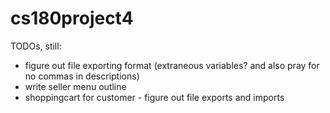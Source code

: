 # cs180project4
TODOs, still:
- figure out file exporting format (extraneous variables? and also pray for no commas in descriptions)
- write seller menu outline
- shoppingcart for customer - figure out file exports and imports

